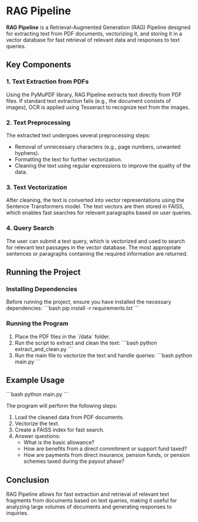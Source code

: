 
# RAG Pipeline

**RAG Pipeline** is a Retrieval-Augmented Generation (RAG) Pipeline designed for extracting text from PDF documents, vectorizing it, and storing it in a vector database for fast retrieval of relevant data and responses to text queries.

## Key Components

### 1. Text Extraction from PDFs
Using the PyMuPDF library, RAG Pipeline extracts text directly from PDF files. If standard text extraction fails (e.g., the document consists of images), OCR is applied using Tesseract to recognize text from the images.

### 2. Text Preprocessing
The extracted text undergoes several preprocessing steps:
- Removal of unnecessary characters (e.g., page numbers, unwanted hyphens).
- Formatting the text for further vectorization.
- Cleaning the text using regular expressions to improve the quality of the data.

### 3. Text Vectorization
After cleaning, the text is converted into vector representations using the Sentence Transformers model. The text vectors are then stored in FAISS, which enables fast searches for relevant paragraphs based on user queries.

### 4. Query Search
The user can submit a text query, which is vectorized and used to search for relevant text passages in the vector database. The most appropriate sentences or paragraphs containing the required information are returned.

## Running the Project

### Installing Dependencies
Before running the project, ensure you have installed the necessary dependencies:
\`\`\`bash
pip install -r requirements.txt
\`\`\`

### Running the Program
1. Place the PDF files in the \`/data\` folder.
2. Run the script to extract and clean the text:
\`\`\`bash
python extract_and_clean.py
\`\`\`
3. Run the main file to vectorize the text and handle queries:
\`\`\`bash
python main.py
\`\`\`

## Example Usage

\`\`\`bash
python main.py
\`\`\`

The program will perform the following steps:
1. Load the cleaned data from PDF documents.
2. Vectorize the text.
3. Create a FAISS index for fast search.
4. Answer questions:
    - What is the basic allowance?
    - How are benefits from a direct commitment or support fund taxed?
    - How are payments from direct insurance, pension funds, or pension schemes taxed during the payout phase?

## Conclusion

RAG Pipeline allows for fast extraction and retrieval of relevant text fragments from documents based on text queries, making it useful for analyzing large volumes of documents and generating responses to inquiries.
